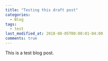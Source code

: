 ```yaml
---
title: "Testing this draft post"
categories:
  - Blog
tags:
  - test
last_modified_at: 2018-08-05T00:00:01-04:00
comments: true
---
```


This is a test blog post.
